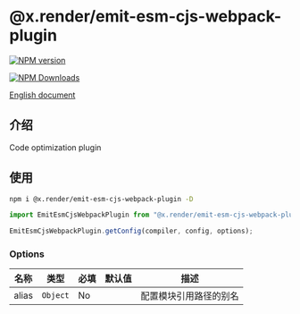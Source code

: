 # @x.render/emit-esm-cjs-webpack-plugin

<p>
<a href="https://www.npmjs.com/package/@x.render/emit-esm-cjs-webpack-plugin" target="__blank"><img src="https://img.shields.io/npm/v/@x.render/emit-esm-cjs-webpack-plugin" alt="NPM version" /></a>

<a href="https://www.npmjs.com/package/@x.render/emit-esm-cjs-webpack-plugin" target="__blank"><img src="https://img.shields.io/npm/dm/%40x.render%2Femit-esm-cjs-webpack-plugin" alt="NPM Downloads" /></a>

</p>

[English document](./README.md)

## 介绍

Code optimization plugin

## 使用

```bash
npm i @x.render/emit-esm-cjs-webpack-plugin -D
```

```javascript
import EmitEsmCjsWebpackPlugin from "@x.render/emit-esm-cjs-webpack-plugin";

EmitEsmCjsWebpackPlugin.getConfig(compiler, config, options);
```

### Options

| **名称** | **类型** | **必填** | **默认值** | **描述**               |
| -------- | -------- | -------- | ---------- | ---------------------- |
| alias    | `Object` | No       |            | 配置模块引用路径的别名 |

